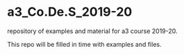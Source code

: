 # a3_Co.De.S_2019-20
repository of examples and material for a3 course 2019-20.
  
This repo will be filled in time with examples and files.
